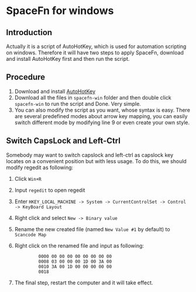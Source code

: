 # SpaceFn for windows

## Introduction

Actually it is a script of AutoHotKey, which is used for automation scripting on windows. Therefore it will have two steps to apply SpaceFn, download and install AutoHotKey first and then run the script.

## Procedure

1. Download and install [AutoHotKey](https://www.autohotkey.com/)
2. Download all the files in `spacefn-win` folder and then double click `spacefn-win` to run the script and Done. Very simple.
3. You can also modify the script as you want, whose syntax is easy. There are several predefined modes about arrow key mapping, you can easily switch different mode by modifying line 9 or even create your own style.

## Switch CapsLock and Left-Ctrl

Somebody may want to switch capslock and left-ctrl as capslock key locates on a convenient position but with less usage. To do this, we should modify regedit as following:

1. Click `Win+R`
2. Input `regedit` to open regedit
3. Enter `HKEY_LOCAL_MACHINE -> System -> CurrentControlSet -> Control -> KeyBoard Layout`
4. Right click and select `New -> Binary value`
5. Rename the new created file (named `New Value #1` by default) to `Scancode Map`
6. Right click on the renamed file and input as following:

                0000 00 00 00 00 00 00 00 00 
                0008 03 00 00 00 1D 00 3A 00 
                0010 3A 00 1D 00 00 00 00 00 
                0018

7. The final step, restart the computer and it will take effect.